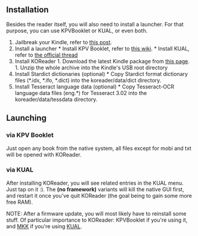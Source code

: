 ## Installation
Besides the reader itself, you will also need to install a launcher. For that purpose, you can use KPVBooklet or KUAL, or even both.

  1. Jailbreak your Kindle, refer to [this post](http://www.mobileread.com/forums/showthread.php?t=186645).
  1. Install a launcher
    * Install KPV Booklet, refer to [this wiki](https://github.com/koreader/kpvbooklet/wiki).
    * Install KUAL, refer to [the official thread](http://www.mobileread.com/forums/showthread.php?t=203326)
  1. Install KOReader
    1. Download the latest Kindle package from [this page](https://github.com/koreader/koreader/wiki/Download).
    1. Unzip the whole archive into the Kindle's USB root directory
  1. Install Stardict dictionaries (optional)
    * Copy Stardict format dictionary files (*.idx, *.ifo, *.dict) into the koreader/data/dict directory.
  1. Install Tesseract language data (optional)
    * Copy Tesseract-OCR language data files (eng.*) for Tesseract 3.02 into the koreader/data/tessdata directory.

## Launching
### via KPV Booklet
Just open any book from the native system, all files except for mobi and txt will be opened with KOReader.
### via KUAL
After installing KOReader, you will see related entries in the KUAL menu. Just tap on it :). The **(no framework)** variants will kill the native GUI first, and restart it once you've quit KOReader (the goal being to gain some more free RAM).

NOTE: After a firmware update, you will most likely have to reinstall some stuff. Of particular importance to KOReader: KPVBooklet if you're using it, and [MKK](http://www.mobileread.com/forums/showthread.php?t=233932) if you're using [KUAL](http://www.mobileread.com/forums/showthread.php?t=203326).